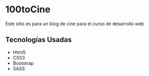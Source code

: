 <h1>100toCine</h1>
<p>Este sitio es para un blog de cine para el curso de desarrollo web</p>

<h2>Tecnologías Usadas</h2>
<ul>
    <li>Html5</li>
    <li>CSS3</li>
    <li>Bootstrap</li>
    <li>SASS</li>
</ul>
